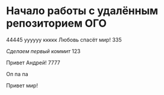 # **Начало работы с удалённым репозиторием** ОГО 
44445
уууууу
ккккк
Любовь спасёт мир! 335



*Сделаем первый коммит*
123

Привет Андрей!   7777

Оп па па


Привет мир!
